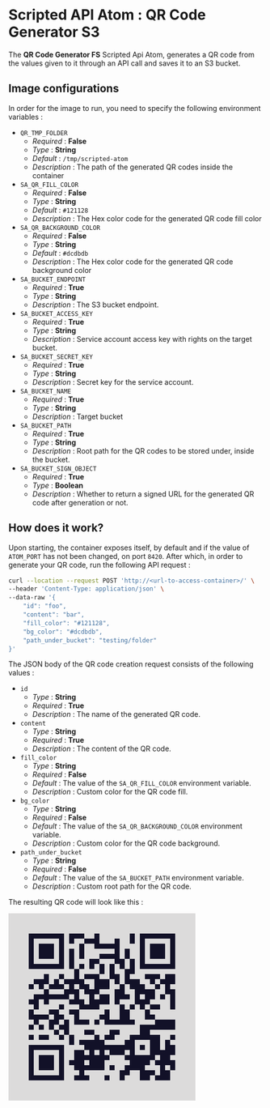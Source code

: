 # Scripted API Atom : QR Code Generator S3

The **QR Code Generator FS** Scripted Api Atom, generates a QR code from the values given to it through an API call and
saves it to an S3 bucket.

## Image configurations

In order for the image to run, you need to specify the following environment variables :

* `QR_TMP_FOLDER`
    * _Required_ : **False**
    * _Type_ : **String**
    * _Default_ : `/tmp/scripted-atom`
    * _Description_ : The path of the generated QR codes inside the container
* `SA_QR_FILL_COLOR`
    * _Required_ : **False**
    * _Type_ : **String**
    * _Default_ : `#121128`
    * _Description_ : The Hex color code for the generated QR code fill color
* `SA_QR_BACKGROUND_COLOR`
    * _Required_ : **False**
    * _Type_ : **String**
    * _Default_ : `#dcdbdb`
    * _Description_ : The Hex color code for the generated QR code background color
* `SA_BUCKET_ENDPOINT`
    * _Required_ : **True**
    * _Type_ : **String**
    * _Description_ : The S3 bucket endpoint.
* `SA_BUCKET_ACCESS_KEY`
    * _Required_ : **True**
    * _Type_ : **String**
    * _Description_ : Service account access key with rights on the target bucket.
* `SA_BUCKET_SECRET_KEY`
    * _Required_ : **True**
    * _Type_ : **String**
    * _Description_ : Secret key for the service account.
* `SA_BUCKET_NAME`
    * _Required_ : **True**
    * _Type_ : **String**
    * _Description_ : Target bucket
* `SA_BUCKET_PATH`
    * _Required_ : **True**
    * _Type_ : **String**
    * _Description_ : Root path for the QR codes to be stored under, inside the bucket.
* `SA_BUCKET_SIGN_OBJECT`
    * _Required_ : **True**
    * _Type_ : **Boolean**
    * _Description_ : Whether to return a signed URL for the generated QR code after generation or not.

## How does it work?

Upon starting, the container exposes itself, by default and if the value of `ATOM_PORT` has not been changed, on port `8420`. After which, in order to generate your QR code, run the
following API request :

```bash
curl --location --request POST 'http://<url-to-access-container>/' \
--header 'Content-Type: application/json' \
--data-raw '{
    "id": "foo",
    "content": "bar",
    "fill_color": "#121128",
    "bg_color": "#dcdbdb",
    "path_under_bucket": "testing/folder"
}'
```

The JSON body of the QR code creation request consists of the following values :

* `id`
    * _Type_ : **String**
    * _Required_ : **True**
    * _Description_ : The name of the generated QR code.
* `content`
    * _Type_ : **String**
    * _Required_ : **True**
    * _Description_ : The content of the QR code.
* `fill_color`
    * _Type_ : **String**
    * _Required_ : **False**
    * _Default_ : The value of the `SA_QR_FILL_COLOR` environment variable.
    * _Description_ : Custom color for the QR code fill.
* `bg_color`
    * _Type_ : **String**
    * _Required_ : **False**
    * _Default_ : The value of the `SA_QR_BACKGROUND_COLOR` environment variable.
    * _Description_ : Custom color for the QR code background.
* `path_under_bucket`
    * _Type_ : **String**
    * _Required_ : **False**
    * _Default_ : The value of the `SA_BUCKET_PATH` environment variable.
    * _Description_ : Custom root path for the QR code.

The resulting QR code will look like this :

![The resulting image](./docs/images/foo.png)

